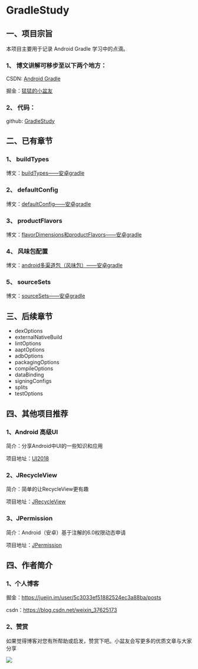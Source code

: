 # GradleStudy

## 一、项目宗旨

本项目主要用于记录 Android Gradle 学习中的点滴。

### 1、 博文讲解可移步至以下两个地方：

CSDN: [Android Gradle](https://blog.csdn.net/weixin_37625173/category_9350766.html)

掘金：[猛猛的小盆友](https://juejin.im/user/5c3033ef51882524ec3a88ba/posts)

### 2、 代码：

github: [GradleStudy](https://github.com/zincPower/GradleStudy)

## 二、已有章节

### 1、 buildTypes

博文：[buildTypes——安卓gradle](https://blog.csdn.net/weixin_37625173/article/details/100824010)

### 2、 defaultConfig

博文：[defaultConfig——安卓gradle](https://blog.csdn.net/weixin_37625173/article/details/100641538)

### 3、 productFlavors

博文：[flavorDimensions和productFlavors——安卓gradle](https://blog.csdn.net/weixin_37625173/article/details/100867037)

### 4、 风味包配置

博文：[android多渠道包（风味包）——安卓gradle](https://blog.csdn.net/weixin_37625173/article/details/102510549)

### 5、 sourceSets

博文：[sourceSets——安卓gradle](https://blog.csdn.net/weixin_37625173/article/details/102616036)

## 三、后续章节

- dexOptions
- externalNativeBuild
- lintOptions
- aaptOptions
- adbOptions
- packagingOptions
- compileOptions
- dataBinding
- signingConfigs
- splits
- testOptions

## 四、其他项目推荐

### 1、Android 高级UI

简介：分享Android中UI的一些知识和应用

项目地址：[UI2018](https://github.com/zincPower/UI2018)

### 2、JRecycleView

简介：简单的让RecycleView更有趣

项目地址：[JRecycleView](https://github.com/zincPower/JRecycleView)

### 3、JPermission

简介：Android（安卓）基于注解的6.0权限动态申请

项目地址：[JPermission](https://github.com/zincPower/JPermission)

## 四、作者简介
### 1、个人博客

掘金：https://juejin.im/user/5c3033ef51882524ec3a88ba/posts

csdn：https://blog.csdn.net/weixin_37625173

### 2、赞赏

如果觉得博客对您有所帮助或启发，赞赏下吧。小盆友会写更多的优质文章与大家分享

![](https://github.com/zincPower/GradleStudy/blob/master/img/zincPay.jpg)